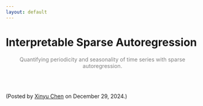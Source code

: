 ```yaml
---
layout: default
---
```


# Interpretable Sparse Autoregression

<p align="center"><span style="color:gray">Quantifying periodicity and seasonality of time series with sparse autoregression.</span></p>

<br>




<br>

<p align="left">(Posted by <a href="https://xinychen.github.io/">Xinyu Chen</a> on December 29, 2024.)</p>
